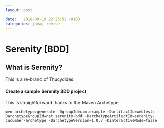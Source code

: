 ```yaml
---
layout: post

date:   2018-09-19 22:25:52 +0100
categories: java, revise
---
```

Serenity [BDD]
=================================================================

What is Serenity?
------------------------------------------------------------------------------------------------------------------------------------

This is a re-brand of Thucydides.

#### Create a sample Serenity BDD project

This is straightforward thanks to the Maven Archetype.

    mvn archetype:generate -DgroupId=com.example -DartifactId=webtests -DarchetypeGroupId=net.serenity-bdd -DarchetypeArtifactId=serenity-cucumber-archetype -DarchetypeVersion=1.0.7 -DinteractiveMode=false 
